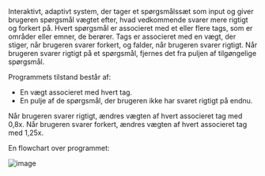Interaktivt, adaptivt system, der tager et spørgsmålssæt som input og giver brugeren spørgsmål vægtet efter, hvad vedkommende svarer mere rigtigt og forkert på. Hvert spørgsmål er associeret med et eller flere tags, som er områder eller emner, de berører. Tags er associeret med en vægt, der stiger, når brugeren svarer forkert, og falder, når brugeren svarer rigtigt. Når brugeren svarer rigtigt på et spørgsmål, fjernes det fra puljen af tilgøngelige spørgsmål.

Programmets tilstand består af:
* En vægt associeret med hvert tag.
* En pulje af de spørgsmål, der brugeren ikke har svaret rigtigt på endnu.

Når brugeren svarer rigtigt, ændres vægten af hvert associeret tag med 0,8x.
Når brugeren svarer forkert, ændres vægten af hvert associeret tag med 1,25x.

En flowchart over programmet:

![image](https://github.com/user-attachments/assets/93e67599-463b-4a5f-9ccf-78179feef042)
